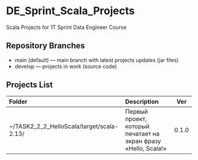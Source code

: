 # DE_Sprint_Scala_Projects
Scala Projects for 1T Sprint Data Engineer Course

## Repository Branches
* main (default) — main branch with latest projects updates (jar files)
* develop — projects in work (source code)

## Projects List

|Folder|Description|Ver|
|:----|:----|----|
|~/TASK2_2_2_HelloScala/target/scala-2.13/|Первый проект, который печатает на экран фразу «Hello, Scala!»|0.1.0|

